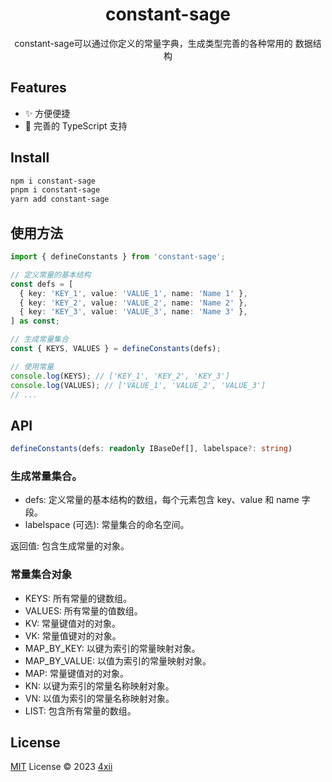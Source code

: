 <h1 align="center">constant-sage</h1>

<p align="center">constant-sage可以通过你定义的常量字典，生成类型完善的各种常用的
数据结构</p>

## Features

- ✨ 方便便捷
- 🦾 完善的 TypeScript 支持

## Install

```bash
npm i constant-sage
pnpm i constant-sage
yarn add constant-sage
```

## 使用方法

```typescript
import { defineConstants } from 'constant-sage';

// 定义常量的基本结构
const defs = [
  { key: 'KEY_1', value: 'VALUE_1', name: 'Name 1' },
  { key: 'KEY_2', value: 'VALUE_2', name: 'Name 2' },
  { key: 'KEY_3', value: 'VALUE_3', name: 'Name 3' },
] as const;

// 生成常量集合
const { KEYS, VALUES } = defineConstants(defs);

// 使用常量
console.log(KEYS); // ['KEY_1', 'KEY_2', 'KEY_3']
console.log(VALUES); // ['VALUE_1', 'VALUE_2', 'VALUE_3']
// ...
```

## API

```typescript
defineConstants(defs: readonly IBaseDef[], labelspace?: string)
```

### 生成常量集合。

- defs: 定义常量的基本结构的数组，每个元素包含 key、value 和 name 字段。
- labelspace (可选): 常量集合的命名空间。

返回值: 包含生成常量的对象。

### 常量集合对象

- KEYS: 所有常量的键数组。
- VALUES: 所有常量的值数组。
- KV: 常量键值对的对象。
- VK: 常量值键对的对象。
- MAP_BY_KEY: 以键为索引的常量映射对象。
- MAP_BY_VALUE: 以值为索引的常量映射对象。
- MAP: 常量键值对的对象。
- KN: 以键为索引的常量名称映射对象。
- VN: 以值为索引的常量名称映射对象。
- LIST: 包含所有常量的数组。

## License

[MIT](./LICENSE) License © 2023 [4xii](https://github.com/4xii)
